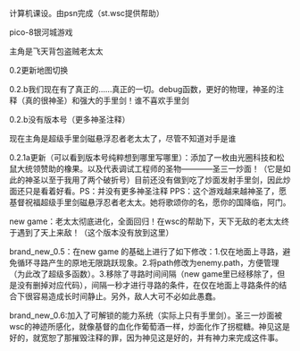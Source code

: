 计算机课设。由psn完成（st.wsc提供帮助）

pico-8银河城游戏

主角是飞天背包盗贼老太太

0.2更新地图切换

0.2.b我们现在有了真正的……真正的一切。debug函数，更好的物理，神圣的注释（真的很神圣）和强大的手里剑！谁不喜欢手里剑

0.2.b没有版本号（更多神圣注释）

现在主角是超级手里剑磁悬浮忍者老太太了，尽管不知道对手是谁

0.2.1a更新（可以看到版本号纯粹想到哪里写哪里）：添加了一枚由光圈科技和松鼠大统领赞助的橡果。以及代表调试工程师的圣物————圣三一炒面！（它是如此的神圣以至于我用了两个破折号）目前还没有做到吃了炒面发射手里剑，因此炒面还只是看着好看。PS：并没有更多神圣注释 PPS：这个游戏越来越神圣了，愿基督祝福超级手里剑磁悬浮忍者老太太。她将歌颂你的名，愿你的国降临，阿门。

new game：老太太彻底进化，全面回归！在wsc的帮助下，天下无敌的老太太终于遇到了天上来敌！（这个版本没有放到这里）

brand_new_0.5：在new game 的基础上进行了如下修改：1.仅在地面上寻路，避免循环寻路产生的原地无限跳跃现象。2.将path修改为enemy.path，方便管理（为此改了超级多函数）。3.移除了寻路时间间隔（new game里已经移除了，但是没有删掉对应代码），间隔一秒才进行寻路的条件，在仅在地面上寻路条件的结合下很容易造成长时间静止。另外，敌人大可不必如此愚蠢。

brand_new_0.6:加入了可解锁的能力系统（实际上只有手里剑）。圣三一炒面被wsc的神迹所感化，就像基督的血化作葡萄酒一样，炒面化作了拐棍糖。神见这是好的，就宽恕了那摧毁注释的罪，因为神见这是好的，并有神力来完成这件事。
